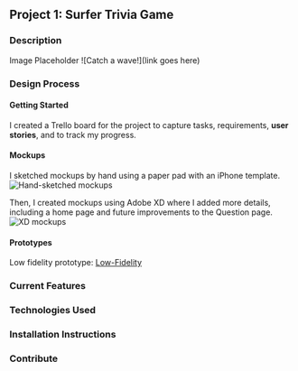 ## Project 1: Surfer Trivia Game

### Description
Image Placeholder
![Catch a wave!](link goes here)
### Design Process

#### Getting Started

I created a Trello board for the project to capture tasks, requirements, **user stories**, and to track my progress.

#### Mockups

I sketched mockups by hand using a paper pad with an iPhone template.
![Hand-sketched mockups](.images/IMG_6314.JPG)

Then, I created mockups using Adobe XD where I added more details, including a home page and future improvements to the Question page.
![XD mockups](.images/XD_Mockups.png)

#### Prototypes

Low fidelity prototype: [Low-Fidelity](https://xd.adobe.com/view/83474e16-2e69-4ae0-5a98-d1051f513d9e-f576/)


### Current Features

### Technologies Used

### Installation Instructions

### Contribute
